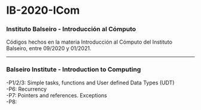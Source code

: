 # IB-2020-ICom
### Instituto Balseiro - Introducción al Cómputo 

Códigos hechos en la materia Introducción al Cómputo del Instituto Balseiro, entre 09/2020 y 01/2021.

-----------------------------------------------------------------------------------------------------------------------------------
### Balseiro Institute - Introduction to Computing

-P1/2/3: Simple tasks, functions and User defined Data Types (UDT)  
-P6: Recurrency  
-P7: Pointers and references. Exceptions  
-P8:
